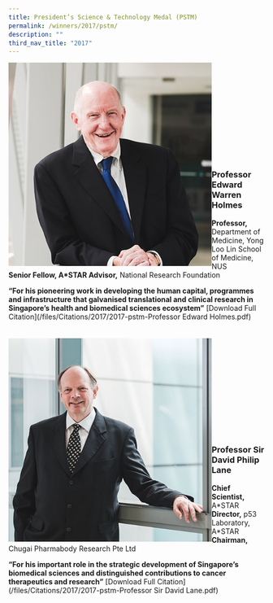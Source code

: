 ```yaml
---
title: President’s Science & Technology Medal (PSTM)
permalink: /winners/2017/pstm/
description: ""
third_nav_title: "2017"
---
```

<img src="/images/Winners/2017/pstm-prof-edward-holmes.jpg" alt="Professor Edward Warren Holmes" style="width:400px" align="left"/><br><br><br><br><br><br><br><br><br><br><br>
### **Professor Edward Warren Holmes**
<b>Professor,</b> Department of Medicine, Yong Loo Lin School of Medicine, NUS<br> 
<b>Senior Fellow, A\*STAR Advisor,</b> National Research Foundation 

<b>“For his pioneering work in developing the human capital, programmes and infrastructure that galvanised translational and clinical research in Singapore’s health and biomedical sciences ecosystem”</b>
[Download Full Citation](/files/Citations/2017/2017-pstm-Professor Edward Holmes.pdf)
<br><br><br>
<img src="/images/Winners/2017/pstm-sir-david-lane.jpg" alt="Professor Sir David Philip Lane" style="width:400px" align="left"/><br><br><br><br><br><br><br><br><br><br><br>
### **Professor Sir David Philip Lane**
<b>Chief Scientist,</b> A\*STAR<br> 
<b>Director,</b> p53 Laboratory, A\*STAR<br> 
<b>Chairman,</b> Chugai Pharmabody Research Pte Ltd

<b>“For his important role in the strategic development of Singapore’s biomedical sciences and distinguished contributions to cancer therapeutics and research”</b> [Download Full Citation](/files/Citations/2017/2017-pstm-Professor Sir David Lane.pdf)
